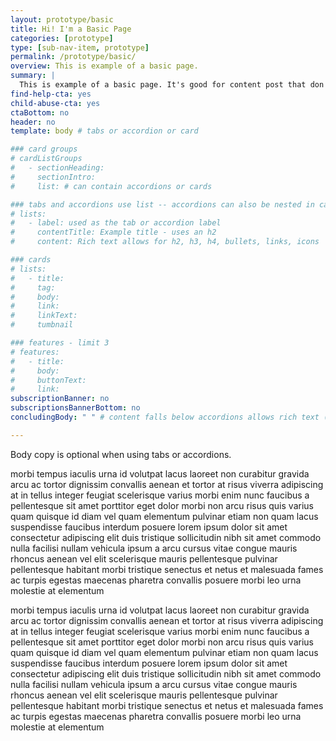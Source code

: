 ```yaml
---
layout: prototype/basic
title: Hi! I'm a Basic Page
categories: [prototype]
type: [sub-nav-item, prototype]
permalink: /prototype/basic/
overview: This is example of a basic page.
summary: |
  This is example of a basic page. It's good for content post that don't have a need for a lot of functionality. There are options to show the page header with a blue background to give more of a landing page look and/or to display the CTA Cards.
find-help-cta: yes
child-abuse-cta: yes
ctaBottom: no
header: no
template: body # tabs or accordion or card

### card groups
# cardListGroups
#   - sectionHeading:
#     sectionIntro:
#     list: # can contain accordions or cards

### tabs and accordions use list -- accordions can also be nested in card groups
# lists:
#   - label: used as the tab or accordion label
#     contentTitle: Example title - uses an h2 
#     content: Rich text allows for h2, h3, h4, bullets, links, icons

### cards
# lists:
#   - title:
#     tag:
#     body:
#     link:
#     linkText:
#     tumbnail

### features - limit 3
# features:
#   - title:
#     body:
#     buttonText:
#     link:
subscriptionBanner: no
subscriptionsBannerBottom: no
concludingBody: " " # content falls below accordions allows rich text (markdownify)

---
```


Body copy is optional when using tabs or accordions.

morbi tempus iaculis urna id volutpat lacus laoreet non curabitur gravida arcu ac tortor dignissim convallis aenean et tortor at risus viverra adipiscing at in tellus integer feugiat scelerisque varius morbi enim nunc faucibus a pellentesque sit amet porttitor eget dolor morbi non arcu risus quis varius quam quisque id diam vel quam elementum pulvinar etiam non quam lacus suspendisse faucibus interdum posuere lorem ipsum dolor sit amet consectetur adipiscing elit duis tristique sollicitudin nibh sit amet commodo nulla facilisi nullam vehicula ipsum a arcu cursus vitae congue mauris rhoncus aenean vel elit scelerisque mauris pellentesque pulvinar pellentesque habitant morbi tristique senectus et netus et malesuada fames ac turpis egestas maecenas pharetra convallis posuere morbi leo urna molestie at elementum

morbi tempus iaculis urna id volutpat lacus laoreet non curabitur gravida arcu ac tortor dignissim convallis aenean et tortor at risus viverra adipiscing at in tellus integer feugiat scelerisque varius morbi enim nunc faucibus a pellentesque sit amet porttitor eget dolor morbi non arcu risus quis varius quam quisque id diam vel quam elementum pulvinar etiam non quam lacus suspendisse faucibus interdum posuere lorem ipsum dolor sit amet consectetur adipiscing elit duis tristique sollicitudin nibh sit amet commodo nulla facilisi nullam vehicula ipsum a arcu cursus vitae congue mauris rhoncus aenean vel elit scelerisque mauris pellentesque pulvinar pellentesque habitant morbi tristique senectus et netus et malesuada fames ac turpis egestas maecenas pharetra convallis posuere morbi leo urna molestie at elementum